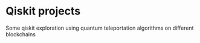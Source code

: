 # Qiskit projects
 Some qiskit exploration using quantum teleportation algorithms on different blockchains

